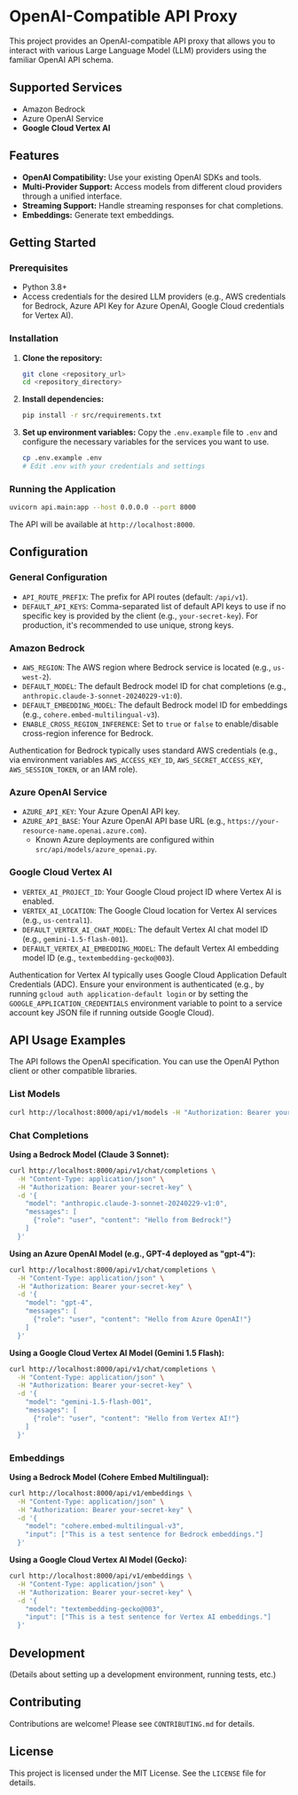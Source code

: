 # OpenAI-Compatible API Proxy

This project provides an OpenAI-compatible API proxy that allows you to interact with various Large Language Model (LLM) providers using the familiar OpenAI API schema.

## Supported Services

*   Amazon Bedrock
*   Azure OpenAI Service
*   **Google Cloud Vertex AI**

## Features

*   **OpenAI Compatibility:** Use your existing OpenAI SDKs and tools.
*   **Multi-Provider Support:** Access models from different cloud providers through a unified interface.
*   **Streaming Support:** Handle streaming responses for chat completions.
*   **Embeddings:** Generate text embeddings.

## Getting Started

### Prerequisites

*   Python 3.8+
*   Access credentials for the desired LLM providers (e.g., AWS credentials for Bedrock, Azure API Key for Azure OpenAI, Google Cloud credentials for Vertex AI).

### Installation

1.  **Clone the repository:**
    ```bash
    git clone <repository_url>
    cd <repository_directory>
    ```

2.  **Install dependencies:**
    ```bash
    pip install -r src/requirements.txt
    ```

3.  **Set up environment variables:**
    Copy the `.env.example` file to `.env` and configure the necessary variables for the services you want to use.

    ```bash
    cp .env.example .env
    # Edit .env with your credentials and settings
    ```

### Running the Application

```bash
uvicorn api.main:app --host 0.0.0.0 --port 8000
```

The API will be available at `http://localhost:8000`.

## Configuration

### General Configuration

*   `API_ROUTE_PREFIX`: The prefix for API routes (default: `/api/v1`).
*   `DEFAULT_API_KEYS`: Comma-separated list of default API keys to use if no specific key is provided by the client (e.g., `your-secret-key`). For production, it's recommended to use unique, strong keys.

### Amazon Bedrock

*   `AWS_REGION`: The AWS region where Bedrock service is located (e.g., `us-west-2`).
*   `DEFAULT_MODEL`: The default Bedrock model ID for chat completions (e.g., `anthropic.claude-3-sonnet-20240229-v1:0`).
*   `DEFAULT_EMBEDDING_MODEL`: The default Bedrock model ID for embeddings (e.g., `cohere.embed-multilingual-v3`).
*   `ENABLE_CROSS_REGION_INFERENCE`: Set to `true` or `false` to enable/disable cross-region inference for Bedrock.

Authentication for Bedrock typically uses standard AWS credentials (e.g., via environment variables `AWS_ACCESS_KEY_ID`, `AWS_SECRET_ACCESS_KEY`, `AWS_SESSION_TOKEN`, or an IAM role).

### Azure OpenAI Service

*   `AZURE_API_KEY`: Your Azure OpenAI API key.
*   `AZURE_API_BASE`: Your Azure OpenAI API base URL (e.g., `https://your-resource-name.openai.azure.com`).
    *   Known Azure deployments are configured within `src/api/models/azure_openai.py`.

### Google Cloud Vertex AI

*   `VERTEX_AI_PROJECT_ID`: Your Google Cloud project ID where Vertex AI is enabled.
*   `VERTEX_AI_LOCATION`: The Google Cloud location for Vertex AI services (e.g., `us-central1`).
*   `DEFAULT_VERTEX_AI_CHAT_MODEL`: The default Vertex AI chat model ID (e.g., `gemini-1.5-flash-001`).
*   `DEFAULT_VERTEX_AI_EMBEDDING_MODEL`: The default Vertex AI embedding model ID (e.g., `textembedding-gecko@003`).

Authentication for Vertex AI typically uses Google Cloud Application Default Credentials (ADC). Ensure your environment is authenticated (e.g., by running `gcloud auth application-default login` or by setting the `GOOGLE_APPLICATION_CREDENTIALS` environment variable to point to a service account key JSON file if running outside Google Cloud).

## API Usage Examples

The API follows the OpenAI specification. You can use the OpenAI Python client or other compatible libraries.

### List Models

```bash
curl http://localhost:8000/api/v1/models -H "Authorization: Bearer your-secret-key"
```

### Chat Completions

**Using a Bedrock Model (Claude 3 Sonnet):**

```bash
curl http://localhost:8000/api/v1/chat/completions \
  -H "Content-Type: application/json" \
  -H "Authorization: Bearer your-secret-key" \
  -d '{
    "model": "anthropic.claude-3-sonnet-20240229-v1:0",
    "messages": [
      {"role": "user", "content": "Hello from Bedrock!"}
    ]
  }'
```

**Using an Azure OpenAI Model (e.g., GPT-4 deployed as "gpt-4"):**

```bash
curl http://localhost:8000/api/v1/chat/completions \
  -H "Content-Type: application/json" \
  -H "Authorization: Bearer your-secret-key" \
  -d '{
    "model": "gpt-4", 
    "messages": [
      {"role": "user", "content": "Hello from Azure OpenAI!"}
    ]
  }'
```

**Using a Google Cloud Vertex AI Model (Gemini 1.5 Flash):**

```bash
curl http://localhost:8000/api/v1/chat/completions \
  -H "Content-Type: application/json" \
  -H "Authorization: Bearer your-secret-key" \
  -d '{
    "model": "gemini-1.5-flash-001", 
    "messages": [
      {"role": "user", "content": "Hello from Vertex AI!"}
    ]
  }'
```

### Embeddings

**Using a Bedrock Model (Cohere Embed Multilingual):**

```bash
curl http://localhost:8000/api/v1/embeddings \
  -H "Content-Type: application/json" \
  -H "Authorization: Bearer your-secret-key" \
  -d '{
    "model": "cohere.embed-multilingual-v3",
    "input": ["This is a test sentence for Bedrock embeddings."]
  }'
```

**Using a Google Cloud Vertex AI Model (Gecko):**

```bash
curl http://localhost:8000/api/v1/embeddings \
  -H "Content-Type: application/json" \
  -H "Authorization: Bearer your-secret-key" \
  -d '{
    "model": "textembedding-gecko@003",
    "input": ["This is a test sentence for Vertex AI embeddings."]
  }'
```

## Development

(Details about setting up a development environment, running tests, etc.)

## Contributing

Contributions are welcome! Please see `CONTRIBUTING.md` for details.

## License

This project is licensed under the MIT License. See the `LICENSE` file for details.
